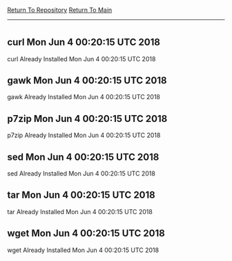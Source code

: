 [Return To Repository](https://github.com/deathbybandaid/piholeparser/)
[Return To Main](https://github.com/deathbybandaid/piholeparser/blob/master/RecentRunLogs/Mainlog.md)
____________________________________
# 
## curl Mon Jun 4 00:20:15 UTC 2018
curl Already Installed Mon Jun 4 00:20:15 UTC 2018
## gawk Mon Jun 4 00:20:15 UTC 2018
gawk Already Installed Mon Jun 4 00:20:15 UTC 2018
## p7zip Mon Jun 4 00:20:15 UTC 2018
p7zip Already Installed Mon Jun 4 00:20:15 UTC 2018
## sed Mon Jun 4 00:20:15 UTC 2018
sed Already Installed Mon Jun 4 00:20:15 UTC 2018
## tar Mon Jun 4 00:20:15 UTC 2018
tar Already Installed Mon Jun 4 00:20:15 UTC 2018
## wget Mon Jun 4 00:20:15 UTC 2018
wget Already Installed Mon Jun 4 00:20:15 UTC 2018

